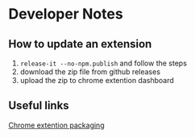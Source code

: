 
# Developer Notes

## How to update an extension

1. `release-it --no-npm.publish` and follow the steps
2. download the zip file from github releases
3. upload the zip to chrome extention dashboard

## Useful links

[Chrome extention packaging](http://www.dre.vanderbilt.edu/~schmidt/android/android-4.0/external/chromium/chrome/common/extensions/docs/packaging.html)
